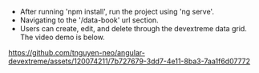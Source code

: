 - After running 'npm install', run the project using 'ng serve'.
- Navigating to the '/data-book' url section.
- Users can create, edit, and delete through the devextreme data grid. The video demo is below.


https://github.com/tnguyen-neo/angular-devextreme/assets/120074211/7b727679-3dd7-4e11-8ba3-7aa1f6d07772

